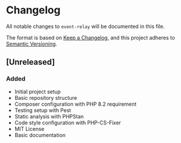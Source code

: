 # Changelog

All notable changes to `event-relay` will be documented in this file.

The format is based on [Keep a Changelog](https://keepachangelog.com/en/1.0.0/),
and this project adheres to [Semantic Versioning](https://semver.org/spec/v2.0.0.html).

## [Unreleased]

### Added
- Initial project setup
- Basic repository structure
- Composer configuration with PHP 8.2 requirement
- Testing setup with Pest
- Static analysis with PHPStan
- Code style configuration with PHP-CS-Fixer
- MIT License
- Basic documentation